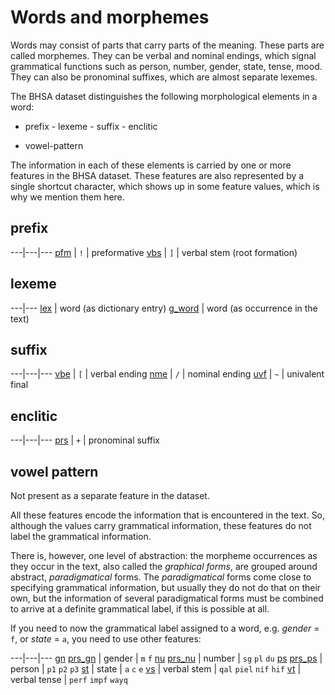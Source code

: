 # Words and morphemes

Words may consist of parts that carry parts of the meaning. These parts are called morphemes.
They can be verbal and nominal endings, which signal grammatical functions such as person, number, gender, state, tense, mood.
They can also be pronominal suffixes, which are almost separate lexemes.

The BHSA dataset distinguishes the following morphological elements in a word:

* prefix - lexeme - suffix - enclitic

* vowel-pattern

The information in each of these elements is carried by one or more features in the BHSA dataset.
These features are also represented by a single shortcut character, which shows up in some feature values, which is why we mention them here.

## prefix

---|---|---
[pfm](pfm) | `!` | preformative
[vbs](vbs) | `]` | verbal stem (root formation)

## lexeme

---|---
[lex](lex) |             word (as dictionary entry)
[g_word](g_word) |       word (as occurrence in the text)

## suffix

---|---|---
[vbe](vbe) | `[` | verbal ending
[nme](nme) | `/` | nominal ending
[uvf](uvf) | `~` | univalent final

## enclitic

---|---|---
[prs](prs) | `+` | pronominal suffix

## vowel pattern
Not present as a separate feature in the dataset.

All these features encode the information that is encountered in the text.
So, although the values carry grammatical information, these features do not label the grammatical information. 

There is, however, one level of abstraction: 
the morpheme occurrences as they occur in the text, also called the *graphical forms*,
are grouped around abstract, *paradigmatical* forms. 
The *paradigmatical* forms come close to specifying grammatical information,
but usually they do not do that on their own,
but the information of several paradigmatical forms must be combined
to arrive at a definite grammatical label, if this is possible at all.

If you need to now the grammatical label assigned to a word, e.g. *gender* = `f`,
or *state* = `a`, you need to use other features:

---|---|---
[gn](gn) [prs_gn](prs_gn) |  gender       | `m` `f`
[nu](nu) [prs_nu](prs_nu) |  number       | `sg` `pl` `du`
[ps](ps) [prs_ps](prs_ps) |  person       | `p1` `p2` `p3`
[st](st) |  state        | `a` `c` `e`
[vs](vs) |  verbal stem  | `qal` `piel` `nif` `hif`
[vt](vt) |  verbal tense | `perf` `impf` `wayq`
